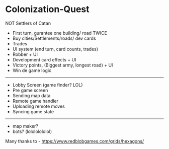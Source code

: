 # Colonization-Quest

NOT Settlers of Catan

-   First turn, gurantee one building/ road TWICE
-   Buy cities/Settlements/roads/ dev cards
-   Trades
-   UI system (end turn, card counts, trades)
-   Robber + UI
-   Development card effects + UI
-   Victory points, (Biggest army, longest road) + UI
-   Win de game logic

---

-   Lobby Screen (game finder? LOL)
-   Pre game screen
-   Sending map data
-   Remote game handler
-   Uploading remote moves
-   Syncing game state

---

-   map maker?
-   bots? (lolololololol)

Many thanks to -
https://www.redblobgames.com/grids/hexagons/
